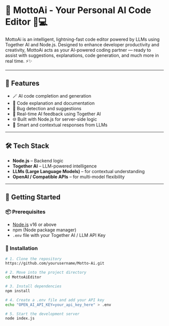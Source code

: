 # 🚀 MottoAi - Your Personal AI Code Editor 🤖💻

MottoAi is an intelligent, lightning-fast code editor powered by LLMs using Together AI and Node.js. Designed to enhance developer productivity and creativity, MottoAi acts as your AI-powered coding partner — ready to assist with suggestions, explanations, code generation, and much more in real time. ⚡✨

---

## 🧠 Features

- 🪄 AI code completion and generation
- 📘 Code explanation and documentation
- 🧪 Bug detection and suggestions
- 🔁 Real-time AI feedback using Together AI
- 🌐 Built with Node.js for server-side logic
- 💬 Smart and contextual responses from LLMs

---

## 🛠 Tech Stack

- **Node.js** – Backend logic
- **Together AI** – LLM-powered intelligence
- **LLMs (Large Language Models)** – for contextual understanding
- **OpenAI / Compatible APIs** – for multi-model flexibility

---

## 🚀 Getting Started

### 📦 Prerequisites

- [Node.js](https://nodejs.org/) v16 or above
- npm (Node package manager)
- `.env` file with your Together AI / LLM API Key

### 🔧 Installation

```bash
# 1. Clone the repository
https://github.com/yourusername/Motto-Ai.git

# 2. Move into the project directory
cd MottoAiEditor

# 3. Install dependencies
npm install

# 4. Create a .env file and add your API key
echo "OPEN_AI_API_KEY=your_api_key_here" > .env

# 5. Start the development server
node index.js
